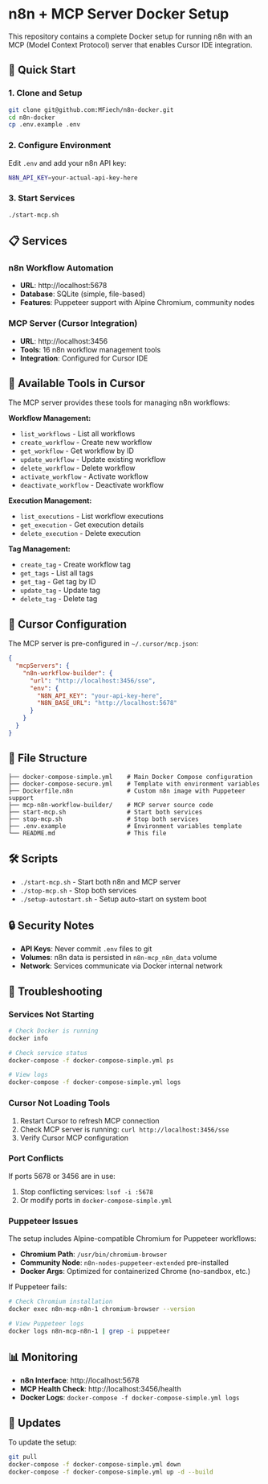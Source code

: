 # n8n + MCP Server Docker Setup

This repository contains a complete Docker setup for running n8n with an MCP (Model Context Protocol) server that enables Cursor IDE integration.

## 🚀 Quick Start

### 1. Clone and Setup
```bash
git clone git@github.com:MFiech/n8n-docker.git
cd n8n-docker
cp .env.example .env
```

### 2. Configure Environment
Edit `.env` and add your n8n API key:
```bash
N8N_API_KEY=your-actual-api-key-here
```

### 3. Start Services
```bash
./start-mcp.sh
```

## 📋 Services

### n8n Workflow Automation
- **URL**: http://localhost:5678
- **Database**: SQLite (simple, file-based)
- **Features**: Puppeteer support with Alpine Chromium, community nodes

### MCP Server (Cursor Integration)
- **URL**: http://localhost:3456
- **Tools**: 16 n8n workflow management tools
- **Integration**: Configured for Cursor IDE

## 🔧 Available Tools in Cursor

The MCP server provides these tools for managing n8n workflows:

**Workflow Management:**
- `list_workflows` - List all workflows
- `create_workflow` - Create new workflow
- `get_workflow` - Get workflow by ID
- `update_workflow` - Update existing workflow
- `delete_workflow` - Delete workflow
- `activate_workflow` - Activate workflow
- `deactivate_workflow` - Deactivate workflow

**Execution Management:**
- `list_executions` - List workflow executions
- `get_execution` - Get execution details
- `delete_execution` - Delete execution

**Tag Management:**
- `create_tag` - Create workflow tag
- `get_tags` - List all tags
- `get_tag` - Get tag by ID
- `update_tag` - Update tag
- `delete_tag` - Delete tag

## 🔐 Cursor Configuration

The MCP server is pre-configured in `~/.cursor/mcp.json`:

```json
{
  "mcpServers": {
    "n8n-workflow-builder": {
      "url": "http://localhost:3456/sse",
      "env": {
        "N8N_API_KEY": "your-api-key-here",
        "N8N_BASE_URL": "http://localhost:5678"
      }
    }
  }
}
```

## 📁 File Structure

```
├── docker-compose-simple.yml    # Main Docker Compose configuration
├── docker-compose-secure.yml    # Template with environment variables
├── Dockerfile.n8n               # Custom n8n image with Puppeteer support
├── mcp-n8n-workflow-builder/    # MCP server source code
├── start-mcp.sh                 # Start both services
├── stop-mcp.sh                  # Stop both services
├── .env.example                 # Environment variables template
└── README.md                    # This file
```

## 🛠 Scripts

- `./start-mcp.sh` - Start both n8n and MCP server
- `./stop-mcp.sh` - Stop both services
- `./setup-autostart.sh` - Setup auto-start on system boot

## 🔒 Security Notes

- **API Keys**: Never commit `.env` files to git
- **Volumes**: n8n data is persisted in `n8n-mcp_n8n_data` volume
- **Network**: Services communicate via Docker internal network

## 🐛 Troubleshooting

### Services Not Starting
```bash
# Check Docker is running
docker info

# Check service status
docker-compose -f docker-compose-simple.yml ps

# View logs
docker-compose -f docker-compose-simple.yml logs
```

### Cursor Not Loading Tools
1. Restart Cursor to refresh MCP connection
2. Check MCP server is running: `curl http://localhost:3456/sse`
3. Verify Cursor MCP configuration

### Port Conflicts
If ports 5678 or 3456 are in use:
1. Stop conflicting services: `lsof -i :5678`
2. Or modify ports in `docker-compose-simple.yml`

### Puppeteer Issues
The setup includes Alpine-compatible Chromium for Puppeteer workflows:
- **Chromium Path**: `/usr/bin/chromium-browser`
- **Community Node**: `n8n-nodes-puppeteer-extended` pre-installed
- **Docker Args**: Optimized for containerized Chrome (no-sandbox, etc.)

If Puppeteer fails:
```bash
# Check Chromium installation
docker exec n8n-mcp-n8n-1 chromium-browser --version

# View Puppeteer logs
docker logs n8n-mcp-n8n-1 | grep -i puppeteer
```

## 📊 Monitoring

- **n8n Interface**: http://localhost:5678
- **MCP Health Check**: http://localhost:3456/health
- **Docker Logs**: `docker-compose -f docker-compose-simple.yml logs`

## 🔄 Updates

To update the setup:
```bash
git pull
docker-compose -f docker-compose-simple.yml down
docker-compose -f docker-compose-simple.yml up -d --build
```